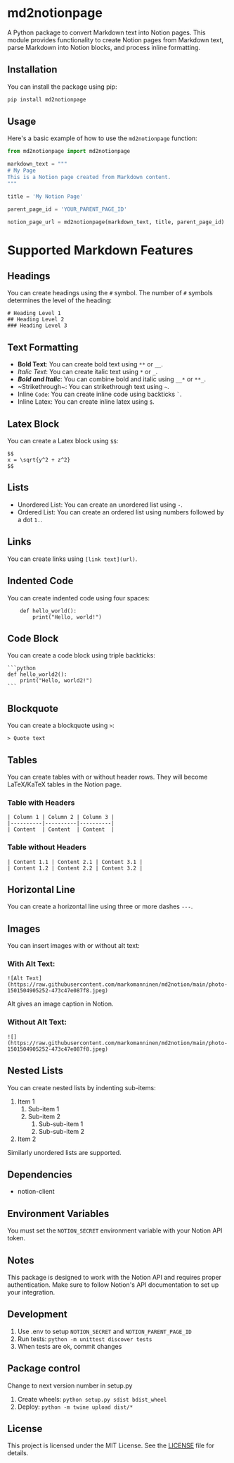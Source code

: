 
# md2notionpage

A Python package to convert Markdown text into Notion pages. This module provides functionality to create Notion pages from Markdown text, parse Markdown into Notion blocks, and process inline formatting.

## Installation

You can install the package using pip:

```bash
pip install md2notionpage
```

## Usage

Here's a basic example of how to use the `md2notionpage` function:

```python
from md2notionpage import md2notionpage

markdown_text = """
# My Page
This is a Notion page created from Markdown content.
"""

title = 'My Notion Page'

parent_page_id = 'YOUR_PARENT_PAGE_ID'

notion_page_url = md2notionpage(markdown_text, title, parent_page_id)
```

# Supported Markdown Features

## Headings

You can create headings using the `#` symbol. The number of `#` symbols determines the level of the heading:

```
# Heading Level 1
## Heading Level 2
### Heading Level 3
```

## Text Formatting

- **Bold Text**: You can create bold text using `**` or `__`.
- *Italic Text*: You can create italic text using `*` or `_`.
- **_Bold and Italic_**: You can combine bold and italic using `__*` or `**_`.
- ~Strikethrough~: You can strikethrough text using `~`.
- Inline `Code`: You can create inline code using backticks `` ` ``.
- Inline Latex: You can create inline latex using `$`.

## Latex Block

You can create a Latex block using `$$`:

```
$$
x = \sqrt{y^2 + z^2}
$$
```

## Lists

- Unordered List: You can create an unordered list using `-`.
- Ordered List: You can create an ordered list using numbers followed by a dot `1.`.

## Links

You can create links using `[link text](url)`.

## Indented Code

You can create indented code using four spaces:

```
    def hello_world():
        print("Hello, world!")
```

## Code Block

You can create a code block using triple backticks:

	```python
	def hello_world2():
	    print("Hello, world2!")
	```

## Blockquote

You can create a blockquote using `>`:

```
> Quote text
```

## Tables

You can create tables with or without header rows. They will become LaTeX/KaTeX tables in the Notion page.

### Table with Headers

```
| Column 1 | Column 2 | Column 3 |
|----------|----------|----------|
| Content  | Content  | Content  |
```

### Table without Headers

```
| Content 1.1 | Content 2.1 | Content 3.1 |
| Content 1.2 | Content 2.2 | Content 3.2 |
```

## Horizontal Line

You can create a horizontal line using three or more dashes `---`.

## Images

You can insert images with or without alt text:

### With Alt Text:

```
![Alt Text](https://raw.githubusercontent.com/markomanninen/md2notion/main/photo-1501504905252-473c47e087f8.jpeg)
```

Alt gives an image caption in Notion.

### Without Alt Text:

```
![](https://raw.githubusercontent.com/markomanninen/md2notion/main/photo-1501504905252-473c47e087f8.jpeg)
```

## Nested Lists

You can create nested lists by indenting sub-items:

1. Item 1
   1. Sub-item 1
   2. Sub-item 2
      1. Sub-sub-item 1
      2. Sub-sub-item 2
2. Item 2

Similarly unordered lists are supported.

## Dependencies

- notion-client

## Environment Variables

You must set the `NOTION_SECRET` environment variable with your Notion API token.

## Notes

This package is designed to work with the Notion API and requires proper authentication. Make sure to follow Notion's API documentation to set up your integration.

## Development

1. Use .env to setup `NOTION_SECRET` and `NOTION_PARENT_PAGE_ID`
2. Run tests: `python -m unittest discover tests`
3. When tests are ok, commit changes

## Package control

Change to next version number in setup.py

1. Create wheels: `python setup.py sdist bdist_wheel`
2. Deploy: `python -m twine upload dist/*`

## License

This project is licensed under the MIT License. See the [LICENSE](LICENCE) file for details.
